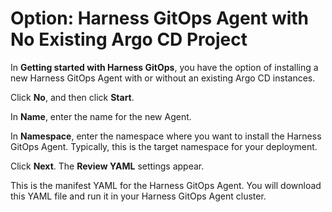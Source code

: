 # Option: Harness GitOps Agent with No Existing Argo CD Project

In **Getting started with Harness GitOps**, you have the option of installing a new Harness GitOps Agent with or without an existing Argo CD instances.

Click **No**, and then click **Start**.

In **Name**, enter the name for the new Agent.

In **Namespace**, enter the namespace where you want to install the Harness GitOps Agent. Typically, this is the target namespace for your deployment.

Click **Next**. The **Review YAML** settings appear.

This is the manifest YAML for the Harness GitOps Agent. You will download this YAML file and run it in your Harness GitOps Agent cluster.
